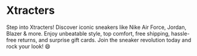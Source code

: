 # Xtracters
Step into Xtracters! Discover iconic sneakers like Nike Air Force, Jordan, Blazer &amp; more. Enjoy unbeatable style, top comfort, free shipping, hassle-free returns, and surprise gift cards. Join the sneaker revolution today and rock your look! 😄
